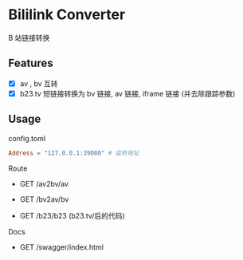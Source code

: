 # Bililink Converter

B 站链接转换

## Features

- [x] av , bv 互转
- [x] b23.tv 短链接转换为 bv 链接, av 链接, iframe 链接 (并去除跟踪参数) 

## Usage

config.toml
```toml
Address = "127.0.0.1:39080" # 监听地址
```

Route

- GET /av2bv/av

- GET /bv2av/bv

- GET /b23/b23 (b23.tv/后的代码)

Docs

- GET /swagger/index.html

